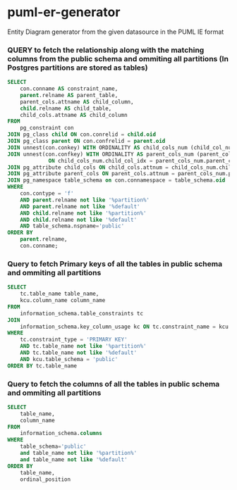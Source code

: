 # puml-er-generator
Entity Diagram generator from the given datasource in the PUML IE format

### QUERY to fetch the relationship along with the matching columns from the public schema and ommiting all partitions (In Postgres partitions are stored as tables)
```sql
SELECT
    con.conname AS constraint_name,
    parent.relname AS parent_table,
    parent_cols.attname AS child_column,
    child.relname AS child_table,
    child_cols.attname AS child_column
FROM
    pg_constraint con
JOIN pg_class child ON con.conrelid = child.oid
JOIN pg_class parent ON con.confrelid = parent.oid
JOIN unnest(con.conkey) WITH ORDINALITY AS child_cols_num (child_col_num, child_col_idx) ON true
JOIN unnest(con.confkey) WITH ORDINALITY AS parent_cols_num (parent_col_num, parent_col_idx)
             ON child_cols_num.child_col_idx = parent_cols_num.parent_col_idx
JOIN pg_attribute child_cols ON child_cols.attnum = child_cols_num.child_col_num AND child_cols.attrelid = child.oid
JOIN pg_attribute parent_cols ON parent_cols.attnum = parent_cols_num.parent_col_num AND parent_cols.attrelid = parent.oid
JOIN pg_namespace table_schema on con.connamespace = table_schema.oid
WHERE
    con.contype = 'f'
    AND parent.relname not like '%partition%'
    AND parent.relname not like '%default'
    AND child.relname not like '%partition%'
    AND child.relname not like '%default'
    AND table_schema.nspname='public'
ORDER BY
    parent.relname,
    con.conname;
```
### Query to fetch Primary keys of all the tables in public schema and ommiting all partitions
```sql
SELECT
    tc.table_name table_name,
    kcu.column_name column_name
FROM
    information_schema.table_constraints tc
JOIN
    information_schema.key_column_usage kc ON tc.constraint_name = kcu.constraint_name AND tc.table_schema = kcu.table_schema
WHERE
    tc.constraint_type = 'PRIMARY KEY'
    AND tc.table_name not like '%partition%'
    AND tc.table_name not like '%default'
    AND kcu.table_schema = 'public'
ORDER BY tc.table_name
```
### Query to fetch the columns of all the tables in public schema and ommiting all partitions
```sql
SELECT
    table_name,
    column_name
FROM
    information_schema.columns
WHERE
    table_schema='public'
    and table_name not like '%partition%'
    and table_name not like '%default'
ORDER BY
    table_name,
    ordinal_position
```
